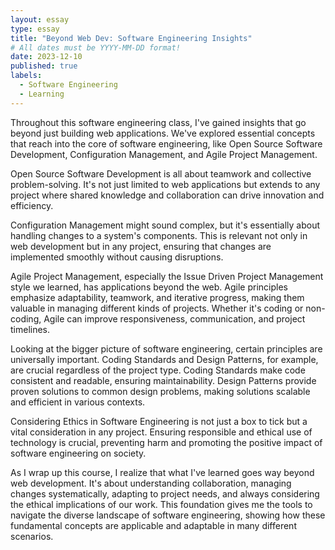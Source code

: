 ```yaml
---
layout: essay
type: essay
title: "Beyond Web Dev: Software Engineering Insights"
# All dates must be YYYY-MM-DD format!
date: 2023-12-10
published: true
labels:
  - Software Engineering
  - Learning
---
```


Throughout this software engineering class, I've gained insights that go beyond just building web applications. We've explored essential concepts that reach into the core of software engineering, like Open Source Software Development, Configuration Management, and Agile Project Management.

Open Source Software Development is all about teamwork and collective problem-solving. It's not just limited to web applications but extends to any project where shared knowledge and collaboration can drive innovation and efficiency.

Configuration Management might sound complex, but it's essentially about handling changes to a system's components. This is relevant not only in web development but in any project, ensuring that changes are implemented smoothly without causing disruptions.

Agile Project Management, especially the Issue Driven Project Management style we learned, has applications beyond the web. Agile principles emphasize adaptability, teamwork, and iterative progress, making them valuable in managing different kinds of projects. Whether it's coding or non-coding, Agile can improve responsiveness, communication, and project timelines.

Looking at the bigger picture of software engineering, certain principles are universally important. Coding Standards and Design Patterns, for example, are crucial regardless of the project type. Coding Standards make code consistent and readable, ensuring maintainability. Design Patterns provide proven solutions to common design problems, making solutions scalable and efficient in various contexts.

Considering Ethics in Software Engineering is not just a box to tick but a vital consideration in any project. Ensuring responsible and ethical use of technology is crucial, preventing harm and promoting the positive impact of software engineering on society.

As I wrap up this course, I realize that what I've learned goes way beyond web development. It's about understanding collaboration, managing changes systematically, adapting to project needs, and always considering the ethical implications of our work. This foundation gives me the tools to navigate the diverse landscape of software engineering, showing how these fundamental concepts are applicable and adaptable in many different scenarios.


